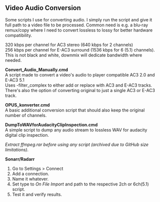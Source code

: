 ﻿
## Video Audio Conversion  
  
Some scripts I use for converting audio. 
I simply run the script and give it full path to a video file to be processed. 
Common need is e.g. a blu-ray remux/copy where I need to convert lossless to lossy for better hardware compatibility.  

320 kbps per channel for AC3 stereo (640 kbps for 2 channels)  
256 kbps per channel for E-AC3 surround (1536 kbps for 6 (5.1) channels).  
This is not black and white, downmix will dedicate bandwidth where needed.  
  
**Convert_Audio_Manually.cmd**  
A script made to convert a video's audio to player compatible AC3 2.0 and E-AC3 5.1  
Uses -filter_complex to either add or replace with AC3 and E-AC3 tracks.  
There's also the option of converting original to just a single AC3 or E-AC3 track.  
  
**OPUS_konverter.cmd**  
A basic additional conversion script that should also keep the original number of channels.  
  
**DumpToWAVforAudacityClipInspection.cmd**  
A simple script to dump any audio stream to lossless WAV for audacity digital clip inspection.  
  
*Extract ffmpeg.rar before using any script (archived due to GitHub size limitations).*  
  
  
**Sonarr/Radarr**  
  
1. Go to Settings > Connect  
2. Add a connection.  
3. Name it whatever.  
4. Set type to *On File Import* and path to the respective 2ch or 6ch(5.1) script.  
5. Test it and verify results.  